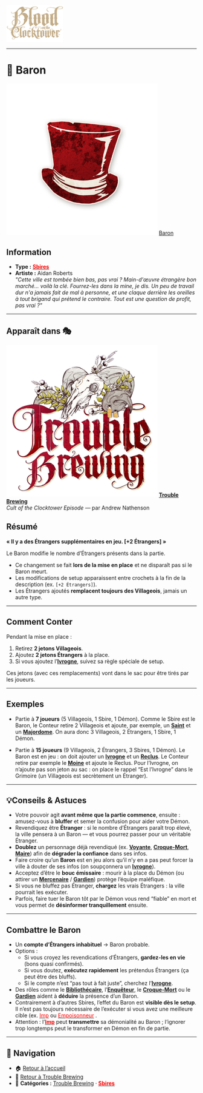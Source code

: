 <p align="left">
  <a href="/botc-fr-bambi/">
    <img src="../images/logo.png" alt="Accueil BotC FR" width="150">
  </a>
</p>

---
# 🎩 Baron

[<img src="../images/Icon_baron.png" alt="Baron" width="400">](baron.md) [Baron](../tb_roles/baron.md)

## Information
- **Type :** [<span style="color:red">**Sbires**</span>](../sbires.md)   
- **Artiste :** Aidan Roberts  
*"Cette ville est tombée bien bas, pas vrai ? Main-d'œuvre étrangère bon marché… voilà la clé. Fourrez-les dans la mine, je dis. Un peu de travail dur n'a jamais fait de mal à personne, et une claque derrière les oreilles à tout brigand qui prétend le contraire. Tout est une question de profit, pas vrai ?"*

---

## Apparaît dans 🎭
[<img src="../images/Logo_trouble_brewing.png" alt="Trouble Brewing" width="400">](../trouble_brewing.md) [**Trouble Brewing**](../trouble_brewing.md)  
*Cult of the Clocktower Episode* — par Andrew Nathenson  

## Résumé
**« Il y a des Étrangers supplémentaires en jeu. [+2 Étrangers] »**

Le Baron modifie le nombre d’Étrangers présents dans la partie.  

- Ce changement se fait **lors de la mise en place** et ne disparaît pas si le Baron meurt.  
- Les modifications de setup apparaissent entre crochets à la fin de la description (ex. `[+2 Étrangers]`).  
- Les Étrangers ajoutés **remplacent toujours des Villageois**, jamais un autre type.

---

## Comment Conter
Pendant la mise en place :  
1) Retirez **2 jetons Villageois**.  
2) Ajoutez **2 jetons Étrangers** à la place.  
3) Si vous ajoutez l’[**Ivrogne**](../tb_roles/ivrogne.md), suivez sa règle spéciale de setup.  

Ces jetons (avec ces remplacements) vont dans le sac pour être tirés par les joueurs.

---

## Exemples
- Partie à **7 joueurs** (5 Villageois, 1 Sbire, 1 Démon). Comme le Sbire est le Baron, le Conteur retire 2 Villageois et ajoute, par exemple, un [**Saint**](../tb_roles/saint.md) et un [**Majordome**](../tb_roles/majordome.md). On aura donc 3 Villageois, 2 Étrangers, 1 Sbire, 1 Démon.  

- Partie à **15 joueurs** (9 Villageois, 2 Étrangers, 3 Sbires, 1 Démon). Le Baron est en jeu : on doit ajouter un [**Ivrogne**](../tb_roles/ivrogne.md) et un [**Reclus**](../tb_roles/reclus.md). Le Conteur retire par exemple le [**Moine**](../tb_roles/moine.md) et ajoute le Reclus. Pour l’Ivrogne, on n’ajoute pas son jeton au sac : on place le rappel “Est l’Ivrogne” dans le Grimoire (un Villageois est secrètement un Étranger).  

---

## 💡Conseils & Astuces
- Votre pouvoir agit **avant même que la partie commence**, ensuite : amusez-vous à **bluffer** et semer la confusion pour aider votre Démon.  
- Revendiquez être **Étranger** : si le nombre d’Étrangers paraît trop élevé, la ville pensera à un Baron — et vous pourrez passer pour un véritable Étranger.  
- **Doublez** un personnage déjà revendiqué (ex. [**Voyante**](../tb_roles/voyante.md), [**Croque-Mort**](../tb_roles/croquemort.md), [**Maire**](../tb_roles/maire.md)) afin de **dégrader la confiance** dans ses infos.  
- Faire croire qu’un **Baron** est en jeu alors qu’il n’y en a pas peut forcer la ville à douter de ses infos (on soupçonnera un [**Ivrogne**](../tb_roles/ivrogne.md)).  
- Acceptez d’être le **bouc émissaire** : mourir à la place du Démon (ou attirer un [**Mercenaire**](../tb_roles/mercenaire.md) / [**Gardien**](../tb_roles/gardien.md)) protège l’équipe maléfique.  
- Si vous ne bluffez pas Étranger, **chargez** les vrais Étrangers : la ville pourrait les exécuter.  
- Parfois, faire tuer le Baron tôt par le Démon vous rend “fiable” en mort et vous permet de **désinformer tranquillement** ensuite.

---

## Combattre le Baron
- Un **compte d’Étrangers inhabituel** → Baron probable.  
- Options :  
  - Si vous croyez les revendications d’Étrangers, **gardez-les en vie** (bons quasi confirmés).  
  - Si vous doutez, **exécutez rapidement** les prétendus Étrangers (ça peut être des bluffs).  
  - Si le compte n’est “pas tout à fait juste”, cherchez l’[**Ivrogne**](../tb_roles/ivrogne.md).  
- Des rôles comme le [**Bibliothécaire**](../tb_roles/bibliothecaire.md), l’[**Enquêteur**](../tb_roles/enqueteur.md), le [**Croque-Mort**](../tb_roles/croquemort.md) ou le [**Gardien**](../tb_roles/gardien.md) aident à **déduire** la présence d’un Baron.  
- Contrairement à d’autres Sbires, l’effet du Baron est **visible dès le setup**. Il n’est pas toujours nécessaire de l’exécuter si vous avez une meilleure cible (ex. [<span style="color:red">Imp</span>](../tb_roles/imp.md)   ou [<span style="color:red">Empoisonneur</span>](../tb_roles/empoisonneur.md)  .  
- Attention : l’[<span style="color:red">**Imp**</span>](../tb_roles/imp.md)   peut **transmettre** sa démonialité au Baron ; l’ignorer trop longtemps peut le transformer en Démon en fin de partie.

---


## 📂 Navigation
- 🏠 [Retour à l’accueil](/botc-fr-bambi/)  
- 🍺 [Retour à Trouble Brewing](../trouble_brewing.md)  
- 📂 **Catégories :** [Trouble Brewing](../trouble_brewing.md) · [<span style="color:red">**Sbires**</span>](../sbires.md)  
